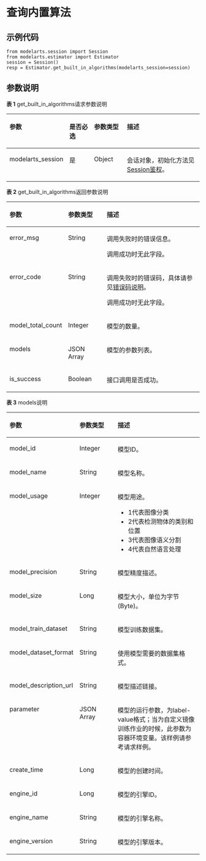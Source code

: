 # 查询内置算法<a name="modelarts_04_0190"></a>

## 示例代码<a name="zh-cn_topic_0170904395_section35881040102516"></a>

```
from modelarts.session import Session
from modelarts.estimator import Estimator
session = Session()
resp = Estimator.get_built_in_algorithms(modelarts_session=session)
```

## 参数说明<a name="zh-cn_topic_0170904395_section85751315416"></a>

**表 1**  get\_built\_in\_algorithms请求参数说明

<a name="zh-cn_topic_0170904395_table160254042515"></a>
<table><thead align="left"><tr id="zh-cn_topic_0170904395_row141641202511"><th class="cellrowborder" valign="top" width="25.629999999999995%" id="mcps1.2.5.1.1"><p id="zh-cn_topic_0170904395_p11941182519"><a name="zh-cn_topic_0170904395_p11941182519"></a><a name="zh-cn_topic_0170904395_p11941182519"></a>参数</p>
</th>
<th class="cellrowborder" valign="top" width="13.819999999999999%" id="mcps1.2.5.1.2"><p id="zh-cn_topic_0170904395_p1633818161270"><a name="zh-cn_topic_0170904395_p1633818161270"></a><a name="zh-cn_topic_0170904395_p1633818161270"></a>是否必选</p>
</th>
<th class="cellrowborder" valign="top" width="17.61%" id="mcps1.2.5.1.3"><p id="zh-cn_topic_0170904395_p611141142510"><a name="zh-cn_topic_0170904395_p611141142510"></a><a name="zh-cn_topic_0170904395_p611141142510"></a>参数类型</p>
</th>
<th class="cellrowborder" valign="top" width="42.94%" id="mcps1.2.5.1.4"><p id="zh-cn_topic_0170904395_p917419250"><a name="zh-cn_topic_0170904395_p917419250"></a><a name="zh-cn_topic_0170904395_p917419250"></a>描述</p>
</th>
</tr>
</thead>
<tbody><tr id="zh-cn_topic_0170904395_row811541192518"><td class="cellrowborder" valign="top" width="25.629999999999995%" headers="mcps1.2.5.1.1 "><p id="zh-cn_topic_0170904395_p6891421842"><a name="zh-cn_topic_0170904395_p6891421842"></a><a name="zh-cn_topic_0170904395_p6891421842"></a>modelarts_session</p>
</td>
<td class="cellrowborder" valign="top" width="13.819999999999999%" headers="mcps1.2.5.1.2 "><p id="zh-cn_topic_0170904395_p68972047"><a name="zh-cn_topic_0170904395_p68972047"></a><a name="zh-cn_topic_0170904395_p68972047"></a>是</p>
</td>
<td class="cellrowborder" valign="top" width="17.61%" headers="mcps1.2.5.1.3 "><p id="zh-cn_topic_0170904395_p158912219419"><a name="zh-cn_topic_0170904395_p158912219419"></a><a name="zh-cn_topic_0170904395_p158912219419"></a>Object</p>
</td>
<td class="cellrowborder" valign="top" width="42.94%" headers="mcps1.2.5.1.4 "><p id="zh-cn_topic_0170904395_p1689152543"><a name="zh-cn_topic_0170904395_p1689152543"></a><a name="zh-cn_topic_0170904395_p1689152543"></a>会话对象，初始化方法见<a href="Session鉴权概述.md">Session鉴权</a>。</p>
</td>
</tr>
</tbody>
</table>

**表 2**  get\_built\_in\_algorithms返回参数说明

<a name="zh-cn_topic_0170904395_table10251721151647"></a>
<table><thead align="left"><tr id="zh-cn_topic_0170904395_row15309029151647"><th class="cellrowborder" valign="top" width="29.377062293770624%" id="mcps1.2.4.1.1"><p id="zh-cn_topic_0170904395_p65700341151710"><a name="zh-cn_topic_0170904395_p65700341151710"></a><a name="zh-cn_topic_0170904395_p65700341151710"></a>参数</p>
</th>
<th class="cellrowborder" valign="top" width="20.107989201079892%" id="mcps1.2.4.1.2"><p id="zh-cn_topic_0170904395_p19705789151710"><a name="zh-cn_topic_0170904395_p19705789151710"></a><a name="zh-cn_topic_0170904395_p19705789151710"></a>参数类型</p>
</th>
<th class="cellrowborder" valign="top" width="50.51494850514948%" id="mcps1.2.4.1.3"><p id="zh-cn_topic_0170904395_p52665086151710"><a name="zh-cn_topic_0170904395_p52665086151710"></a><a name="zh-cn_topic_0170904395_p52665086151710"></a>描述</p>
</th>
</tr>
</thead>
<tbody><tr id="zh-cn_topic_0170904395_row1448237123714"><td class="cellrowborder" valign="top" width="29.377062293770624%" headers="mcps1.2.4.1.1 "><p id="zh-cn_topic_0170904395_p345014371371"><a name="zh-cn_topic_0170904395_p345014371371"></a><a name="zh-cn_topic_0170904395_p345014371371"></a>error_msg</p>
</td>
<td class="cellrowborder" valign="top" width="20.107989201079892%" headers="mcps1.2.4.1.2 "><p id="zh-cn_topic_0170904395_p10450193773712"><a name="zh-cn_topic_0170904395_p10450193773712"></a><a name="zh-cn_topic_0170904395_p10450193773712"></a>String</p>
</td>
<td class="cellrowborder" valign="top" width="50.51494850514948%" headers="mcps1.2.4.1.3 "><p id="zh-cn_topic_0170904395_p3522846113715"><a name="zh-cn_topic_0170904395_p3522846113715"></a><a name="zh-cn_topic_0170904395_p3522846113715"></a>调用失败时的错误信息。</p>
<p id="zh-cn_topic_0170904395_p105221346153718"><a name="zh-cn_topic_0170904395_p105221346153718"></a><a name="zh-cn_topic_0170904395_p105221346153718"></a>调用成功时无此字段。</p>
</td>
</tr>
<tr id="zh-cn_topic_0170904395_row25921437151647"><td class="cellrowborder" valign="top" width="29.377062293770624%" headers="mcps1.2.4.1.1 "><p id="zh-cn_topic_0170904395_p33480290151710"><a name="zh-cn_topic_0170904395_p33480290151710"></a><a name="zh-cn_topic_0170904395_p33480290151710"></a>error_code</p>
</td>
<td class="cellrowborder" valign="top" width="20.107989201079892%" headers="mcps1.2.4.1.2 "><p id="zh-cn_topic_0170904395_p16871445151710"><a name="zh-cn_topic_0170904395_p16871445151710"></a><a name="zh-cn_topic_0170904395_p16871445151710"></a>String</p>
</td>
<td class="cellrowborder" valign="top" width="50.51494850514948%" headers="mcps1.2.4.1.3 "><p id="zh-cn_topic_0170904395_p1405101120171"><a name="zh-cn_topic_0170904395_p1405101120171"></a><a name="zh-cn_topic_0170904395_p1405101120171"></a>调用失败时的错误码，具体请参见<a href="公共参数.md#section29446341644">错误码说明</a>。</p>
<p id="zh-cn_topic_0170904395_p24409838151710"><a name="zh-cn_topic_0170904395_p24409838151710"></a><a name="zh-cn_topic_0170904395_p24409838151710"></a>调用成功时无此字段。</p>
</td>
</tr>
<tr id="zh-cn_topic_0170904395_row42648418151647"><td class="cellrowborder" valign="top" width="29.377062293770624%" headers="mcps1.2.4.1.1 "><p id="zh-cn_topic_0170904395_p28920610151710"><a name="zh-cn_topic_0170904395_p28920610151710"></a><a name="zh-cn_topic_0170904395_p28920610151710"></a>model_total_count</p>
</td>
<td class="cellrowborder" valign="top" width="20.107989201079892%" headers="mcps1.2.4.1.2 "><p id="zh-cn_topic_0170904395_p31366462151710"><a name="zh-cn_topic_0170904395_p31366462151710"></a><a name="zh-cn_topic_0170904395_p31366462151710"></a>Integer</p>
</td>
<td class="cellrowborder" valign="top" width="50.51494850514948%" headers="mcps1.2.4.1.3 "><p id="zh-cn_topic_0170904395_p57655513151710"><a name="zh-cn_topic_0170904395_p57655513151710"></a><a name="zh-cn_topic_0170904395_p57655513151710"></a>模型的数量。</p>
</td>
</tr>
<tr id="zh-cn_topic_0170904395_row43296194151733"><td class="cellrowborder" valign="top" width="29.377062293770624%" headers="mcps1.2.4.1.1 "><p id="zh-cn_topic_0170904395_p66301595151759"><a name="zh-cn_topic_0170904395_p66301595151759"></a><a name="zh-cn_topic_0170904395_p66301595151759"></a>models</p>
</td>
<td class="cellrowborder" valign="top" width="20.107989201079892%" headers="mcps1.2.4.1.2 "><p id="zh-cn_topic_0170904395_p5112767151759"><a name="zh-cn_topic_0170904395_p5112767151759"></a><a name="zh-cn_topic_0170904395_p5112767151759"></a>JSON Array</p>
</td>
<td class="cellrowborder" valign="top" width="50.51494850514948%" headers="mcps1.2.4.1.3 "><p id="zh-cn_topic_0170904395_p11481022151759"><a name="zh-cn_topic_0170904395_p11481022151759"></a><a name="zh-cn_topic_0170904395_p11481022151759"></a>模型的参数列表。</p>
</td>
</tr>
<tr id="zh-cn_topic_0170904395_row14440115003510"><td class="cellrowborder" valign="top" width="29.377062293770624%" headers="mcps1.2.4.1.1 "><p id="zh-cn_topic_0170904395_p2044145010357"><a name="zh-cn_topic_0170904395_p2044145010357"></a><a name="zh-cn_topic_0170904395_p2044145010357"></a>is_success</p>
</td>
<td class="cellrowborder" valign="top" width="20.107989201079892%" headers="mcps1.2.4.1.2 "><p id="zh-cn_topic_0170904395_p244185073510"><a name="zh-cn_topic_0170904395_p244185073510"></a><a name="zh-cn_topic_0170904395_p244185073510"></a>Boolean</p>
</td>
<td class="cellrowborder" valign="top" width="50.51494850514948%" headers="mcps1.2.4.1.3 "><p id="zh-cn_topic_0170904395_p14433359122514"><a name="zh-cn_topic_0170904395_p14433359122514"></a><a name="zh-cn_topic_0170904395_p14433359122514"></a>接口调用是否成功。</p>
</td>
</tr>
</tbody>
</table>

**表 3**  models说明

<a name="zh-cn_topic_0170904395_table202218353427"></a>
<table><thead align="left"><tr id="zh-cn_topic_0170904395_row222518357421"><th class="cellrowborder" valign="top" width="29.330000000000002%" id="mcps1.2.4.1.1"><p id="zh-cn_topic_0170904395_p122643519428"><a name="zh-cn_topic_0170904395_p122643519428"></a><a name="zh-cn_topic_0170904395_p122643519428"></a>参数</p>
</th>
<th class="cellrowborder" valign="top" width="20.94%" id="mcps1.2.4.1.2"><p id="zh-cn_topic_0170904395_p122743594212"><a name="zh-cn_topic_0170904395_p122743594212"></a><a name="zh-cn_topic_0170904395_p122743594212"></a>参数类型</p>
</th>
<th class="cellrowborder" valign="top" width="49.730000000000004%" id="mcps1.2.4.1.3"><p id="zh-cn_topic_0170904395_p16229163574212"><a name="zh-cn_topic_0170904395_p16229163574212"></a><a name="zh-cn_topic_0170904395_p16229163574212"></a>描述</p>
</th>
</tr>
</thead>
<tbody><tr id="zh-cn_topic_0170904395_row9229143544214"><td class="cellrowborder" valign="top" width="29.330000000000002%" headers="mcps1.2.4.1.1 "><p id="zh-cn_topic_0170904395_p7230183504215"><a name="zh-cn_topic_0170904395_p7230183504215"></a><a name="zh-cn_topic_0170904395_p7230183504215"></a>model_id</p>
</td>
<td class="cellrowborder" valign="top" width="20.94%" headers="mcps1.2.4.1.2 "><p id="zh-cn_topic_0170904395_p82301935204213"><a name="zh-cn_topic_0170904395_p82301935204213"></a><a name="zh-cn_topic_0170904395_p82301935204213"></a>Integer</p>
</td>
<td class="cellrowborder" valign="top" width="49.730000000000004%" headers="mcps1.2.4.1.3 "><p id="zh-cn_topic_0170904395_p2023218354427"><a name="zh-cn_topic_0170904395_p2023218354427"></a><a name="zh-cn_topic_0170904395_p2023218354427"></a>模型ID。</p>
</td>
</tr>
<tr id="zh-cn_topic_0170904395_row1523263515429"><td class="cellrowborder" valign="top" width="29.330000000000002%" headers="mcps1.2.4.1.1 "><p id="zh-cn_topic_0170904395_p162331235104217"><a name="zh-cn_topic_0170904395_p162331235104217"></a><a name="zh-cn_topic_0170904395_p162331235104217"></a>model_name</p>
</td>
<td class="cellrowborder" valign="top" width="20.94%" headers="mcps1.2.4.1.2 "><p id="zh-cn_topic_0170904395_p1523593534217"><a name="zh-cn_topic_0170904395_p1523593534217"></a><a name="zh-cn_topic_0170904395_p1523593534217"></a>String</p>
</td>
<td class="cellrowborder" valign="top" width="49.730000000000004%" headers="mcps1.2.4.1.3 "><p id="zh-cn_topic_0170904395_p10236163574219"><a name="zh-cn_topic_0170904395_p10236163574219"></a><a name="zh-cn_topic_0170904395_p10236163574219"></a>模型名称。</p>
</td>
</tr>
<tr id="zh-cn_topic_0170904395_row32361735194219"><td class="cellrowborder" valign="top" width="29.330000000000002%" headers="mcps1.2.4.1.1 "><p id="zh-cn_topic_0170904395_p11237035134212"><a name="zh-cn_topic_0170904395_p11237035134212"></a><a name="zh-cn_topic_0170904395_p11237035134212"></a>model_usage</p>
</td>
<td class="cellrowborder" valign="top" width="20.94%" headers="mcps1.2.4.1.2 "><p id="zh-cn_topic_0170904395_p1023863544219"><a name="zh-cn_topic_0170904395_p1023863544219"></a><a name="zh-cn_topic_0170904395_p1023863544219"></a>Integer</p>
</td>
<td class="cellrowborder" valign="top" width="49.730000000000004%" headers="mcps1.2.4.1.3 "><p id="zh-cn_topic_0170904395_p43706384151558"><a name="zh-cn_topic_0170904395_p43706384151558"></a><a name="zh-cn_topic_0170904395_p43706384151558"></a>模型用途。</p>
<a name="zh-cn_topic_0170904395_ul57813138151558"></a><a name="zh-cn_topic_0170904395_ul57813138151558"></a><ul id="zh-cn_topic_0170904395_ul57813138151558"><li>1代表图像分类</li><li>2代表检测物体的类别和位置</li><li>3代表图像语义分割</li><li>4代表自然语言处理</li></ul>
</td>
</tr>
<tr id="zh-cn_topic_0170904395_row1024620358429"><td class="cellrowborder" valign="top" width="29.330000000000002%" headers="mcps1.2.4.1.1 "><p id="zh-cn_topic_0170904395_p5247123518428"><a name="zh-cn_topic_0170904395_p5247123518428"></a><a name="zh-cn_topic_0170904395_p5247123518428"></a>model_precision</p>
</td>
<td class="cellrowborder" valign="top" width="20.94%" headers="mcps1.2.4.1.2 "><p id="zh-cn_topic_0170904395_p1424853534219"><a name="zh-cn_topic_0170904395_p1424853534219"></a><a name="zh-cn_topic_0170904395_p1424853534219"></a>String</p>
</td>
<td class="cellrowborder" valign="top" width="49.730000000000004%" headers="mcps1.2.4.1.3 "><p id="zh-cn_topic_0170904395_p11250183544220"><a name="zh-cn_topic_0170904395_p11250183544220"></a><a name="zh-cn_topic_0170904395_p11250183544220"></a>模型精度描述。</p>
</td>
</tr>
<tr id="zh-cn_topic_0170904395_row825163514421"><td class="cellrowborder" valign="top" width="29.330000000000002%" headers="mcps1.2.4.1.1 "><p id="zh-cn_topic_0170904395_p10253103504220"><a name="zh-cn_topic_0170904395_p10253103504220"></a><a name="zh-cn_topic_0170904395_p10253103504220"></a>model_size</p>
</td>
<td class="cellrowborder" valign="top" width="20.94%" headers="mcps1.2.4.1.2 "><p id="zh-cn_topic_0170904395_p122544353421"><a name="zh-cn_topic_0170904395_p122544353421"></a><a name="zh-cn_topic_0170904395_p122544353421"></a>Long</p>
</td>
<td class="cellrowborder" valign="top" width="49.730000000000004%" headers="mcps1.2.4.1.3 "><p id="zh-cn_topic_0170904395_p11256103564217"><a name="zh-cn_topic_0170904395_p11256103564217"></a><a name="zh-cn_topic_0170904395_p11256103564217"></a>模型大小，单位为字节(Byte)。</p>
</td>
</tr>
<tr id="zh-cn_topic_0170904395_row1125633512427"><td class="cellrowborder" valign="top" width="29.330000000000002%" headers="mcps1.2.4.1.1 "><p id="zh-cn_topic_0170904395_p17257173564217"><a name="zh-cn_topic_0170904395_p17257173564217"></a><a name="zh-cn_topic_0170904395_p17257173564217"></a>model_train_dataset</p>
</td>
<td class="cellrowborder" valign="top" width="20.94%" headers="mcps1.2.4.1.2 "><p id="zh-cn_topic_0170904395_p1825843544210"><a name="zh-cn_topic_0170904395_p1825843544210"></a><a name="zh-cn_topic_0170904395_p1825843544210"></a>String</p>
</td>
<td class="cellrowborder" valign="top" width="49.730000000000004%" headers="mcps1.2.4.1.3 "><p id="zh-cn_topic_0170904395_p15259173534210"><a name="zh-cn_topic_0170904395_p15259173534210"></a><a name="zh-cn_topic_0170904395_p15259173534210"></a>模型训练数据集。</p>
</td>
</tr>
<tr id="zh-cn_topic_0170904395_row1926015352427"><td class="cellrowborder" valign="top" width="29.330000000000002%" headers="mcps1.2.4.1.1 "><p id="zh-cn_topic_0170904395_p0261103516428"><a name="zh-cn_topic_0170904395_p0261103516428"></a><a name="zh-cn_topic_0170904395_p0261103516428"></a>model_dataset_format</p>
</td>
<td class="cellrowborder" valign="top" width="20.94%" headers="mcps1.2.4.1.2 "><p id="zh-cn_topic_0170904395_p2262113516425"><a name="zh-cn_topic_0170904395_p2262113516425"></a><a name="zh-cn_topic_0170904395_p2262113516425"></a>String</p>
</td>
<td class="cellrowborder" valign="top" width="49.730000000000004%" headers="mcps1.2.4.1.3 "><p id="zh-cn_topic_0170904395_p1926353554213"><a name="zh-cn_topic_0170904395_p1926353554213"></a><a name="zh-cn_topic_0170904395_p1926353554213"></a>使用模型需要的数据集格式。</p>
</td>
</tr>
<tr id="zh-cn_topic_0170904395_row1026315358423"><td class="cellrowborder" valign="top" width="29.330000000000002%" headers="mcps1.2.4.1.1 "><p id="zh-cn_topic_0170904395_p18264835104217"><a name="zh-cn_topic_0170904395_p18264835104217"></a><a name="zh-cn_topic_0170904395_p18264835104217"></a>model_description_url</p>
</td>
<td class="cellrowborder" valign="top" width="20.94%" headers="mcps1.2.4.1.2 "><p id="zh-cn_topic_0170904395_p326515353427"><a name="zh-cn_topic_0170904395_p326515353427"></a><a name="zh-cn_topic_0170904395_p326515353427"></a>String</p>
</td>
<td class="cellrowborder" valign="top" width="49.730000000000004%" headers="mcps1.2.4.1.3 "><p id="zh-cn_topic_0170904395_p4267335184217"><a name="zh-cn_topic_0170904395_p4267335184217"></a><a name="zh-cn_topic_0170904395_p4267335184217"></a>模型描述链接。</p>
</td>
</tr>
<tr id="zh-cn_topic_0170904395_row2267635114213"><td class="cellrowborder" valign="top" width="29.330000000000002%" headers="mcps1.2.4.1.1 "><p id="zh-cn_topic_0170904395_p426818353427"><a name="zh-cn_topic_0170904395_p426818353427"></a><a name="zh-cn_topic_0170904395_p426818353427"></a>parameter</p>
</td>
<td class="cellrowborder" valign="top" width="20.94%" headers="mcps1.2.4.1.2 "><p id="zh-cn_topic_0170904395_p72691335124214"><a name="zh-cn_topic_0170904395_p72691335124214"></a><a name="zh-cn_topic_0170904395_p72691335124214"></a>JSON Array</p>
</td>
<td class="cellrowborder" valign="top" width="49.730000000000004%" headers="mcps1.2.4.1.3 "><p id="zh-cn_topic_0170904395_p13271153544215"><a name="zh-cn_topic_0170904395_p13271153544215"></a><a name="zh-cn_topic_0170904395_p13271153544215"></a>模型的运行参数，为label-value格式；当为自定义镜像训练作业的时候，此参数为容器环境变量。该样例请参考请求样例。</p>
</td>
</tr>
<tr id="zh-cn_topic_0170904395_row1027243513426"><td class="cellrowborder" valign="top" width="29.330000000000002%" headers="mcps1.2.4.1.1 "><p id="zh-cn_topic_0170904395_p52736358424"><a name="zh-cn_topic_0170904395_p52736358424"></a><a name="zh-cn_topic_0170904395_p52736358424"></a>create_time</p>
</td>
<td class="cellrowborder" valign="top" width="20.94%" headers="mcps1.2.4.1.2 "><p id="zh-cn_topic_0170904395_p127413511426"><a name="zh-cn_topic_0170904395_p127413511426"></a><a name="zh-cn_topic_0170904395_p127413511426"></a>Long</p>
</td>
<td class="cellrowborder" valign="top" width="49.730000000000004%" headers="mcps1.2.4.1.3 "><p id="zh-cn_topic_0170904395_p52751335134218"><a name="zh-cn_topic_0170904395_p52751335134218"></a><a name="zh-cn_topic_0170904395_p52751335134218"></a>模型的创建时间。</p>
</td>
</tr>
<tr id="zh-cn_topic_0170904395_row627663519429"><td class="cellrowborder" valign="top" width="29.330000000000002%" headers="mcps1.2.4.1.1 "><p id="zh-cn_topic_0170904395_p9277135154218"><a name="zh-cn_topic_0170904395_p9277135154218"></a><a name="zh-cn_topic_0170904395_p9277135154218"></a>engine_id</p>
</td>
<td class="cellrowborder" valign="top" width="20.94%" headers="mcps1.2.4.1.2 "><p id="zh-cn_topic_0170904395_p9281163514213"><a name="zh-cn_topic_0170904395_p9281163514213"></a><a name="zh-cn_topic_0170904395_p9281163514213"></a>Long</p>
</td>
<td class="cellrowborder" valign="top" width="49.730000000000004%" headers="mcps1.2.4.1.3 "><p id="zh-cn_topic_0170904395_p32821435124210"><a name="zh-cn_topic_0170904395_p32821435124210"></a><a name="zh-cn_topic_0170904395_p32821435124210"></a>模型的引擎ID。</p>
</td>
</tr>
<tr id="zh-cn_topic_0170904395_row1328223517425"><td class="cellrowborder" valign="top" width="29.330000000000002%" headers="mcps1.2.4.1.1 "><p id="zh-cn_topic_0170904395_p328318358425"><a name="zh-cn_topic_0170904395_p328318358425"></a><a name="zh-cn_topic_0170904395_p328318358425"></a>engine_name</p>
</td>
<td class="cellrowborder" valign="top" width="20.94%" headers="mcps1.2.4.1.2 "><p id="zh-cn_topic_0170904395_p172852357429"><a name="zh-cn_topic_0170904395_p172852357429"></a><a name="zh-cn_topic_0170904395_p172852357429"></a>String</p>
</td>
<td class="cellrowborder" valign="top" width="49.730000000000004%" headers="mcps1.2.4.1.3 "><p id="zh-cn_topic_0170904395_p1288135194217"><a name="zh-cn_topic_0170904395_p1288135194217"></a><a name="zh-cn_topic_0170904395_p1288135194217"></a>模型的引擎名称。</p>
</td>
</tr>
<tr id="zh-cn_topic_0170904395_row62891735184216"><td class="cellrowborder" valign="top" width="29.330000000000002%" headers="mcps1.2.4.1.1 "><p id="zh-cn_topic_0170904395_p19290335184211"><a name="zh-cn_topic_0170904395_p19290335184211"></a><a name="zh-cn_topic_0170904395_p19290335184211"></a>engine_version</p>
</td>
<td class="cellrowborder" valign="top" width="20.94%" headers="mcps1.2.4.1.2 "><p id="zh-cn_topic_0170904395_p329114359422"><a name="zh-cn_topic_0170904395_p329114359422"></a><a name="zh-cn_topic_0170904395_p329114359422"></a>String</p>
</td>
<td class="cellrowborder" valign="top" width="49.730000000000004%" headers="mcps1.2.4.1.3 "><p id="zh-cn_topic_0170904395_p129263517421"><a name="zh-cn_topic_0170904395_p129263517421"></a><a name="zh-cn_topic_0170904395_p129263517421"></a>模型的引擎版本。</p>
</td>
</tr>
</tbody>
</table>

